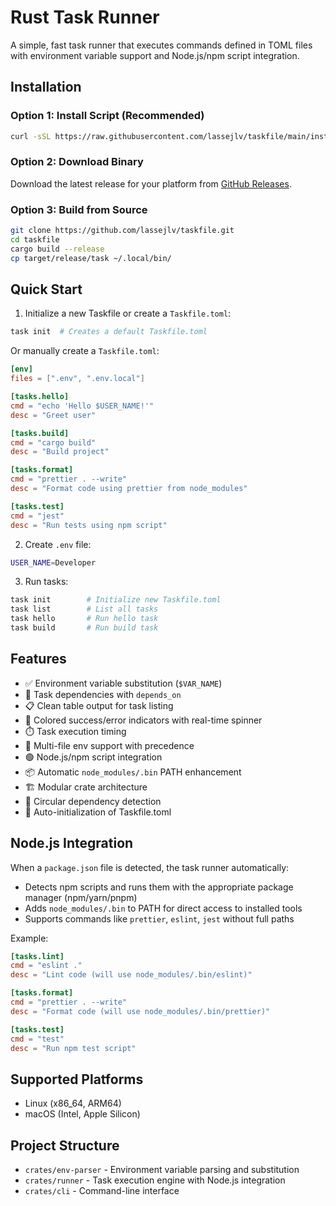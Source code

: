 # Rust Task Runner

A simple, fast task runner that executes commands defined in TOML files with environment variable support and Node.js/npm script integration.

## Installation

### Option 1: Install Script (Recommended)

```bash
curl -sSL https://raw.githubusercontent.com/lassejlv/taskfile/main/install.sh | bash
```

### Option 2: Download Binary

Download the latest release for your platform from [GitHub Releases](https://github.com/lassejlv/taskfile/releases).

### Option 3: Build from Source

```bash
git clone https://github.com/lassejlv/taskfile.git
cd taskfile
cargo build --release
cp target/release/task ~/.local/bin/
```

## Quick Start

1. Initialize a new Taskfile or create a `Taskfile.toml`:

```bash
task init  # Creates a default Taskfile.toml
```

Or manually create a `Taskfile.toml`:

```toml
[env]
files = [".env", ".env.local"]

[tasks.hello]
cmd = "echo 'Hello $USER_NAME!'"
desc = "Greet user"

[tasks.build]
cmd = "cargo build"
desc = "Build project"

[tasks.format]
cmd = "prettier . --write"
desc = "Format code using prettier from node_modules"

[tasks.test]
cmd = "jest"
desc = "Run tests using npm script"
```

2. Create `.env` file:

```bash
USER_NAME=Developer
```

3. Run tasks:

```bash
task init        # Initialize new Taskfile.toml
task list        # List all tasks
task hello       # Run hello task
task build       # Run build task
```

## Features

- ✅ Environment variable substitution (`$VAR_NAME`)
- 🔗 Task dependencies with `depends_on`
- 📋 Clean table output for task listing
- 🎨 Colored success/error indicators with real-time spinner
- ⏱️ Task execution timing
- 📁 Multi-file env support with precedence
- 🟢 Node.js/npm script integration
- 📦 Automatic `node_modules/.bin` PATH enhancement
- 🏗️ Modular crate architecture
- 🚫 Circular dependency detection
- 🚀 Auto-initialization of Taskfile.toml

## Node.js Integration

When a `package.json` file is detected, the task runner automatically:

- Detects npm scripts and runs them with the appropriate package manager (npm/yarn/pnpm)
- Adds `node_modules/.bin` to PATH for direct access to installed tools
- Supports commands like `prettier`, `eslint`, `jest` without full paths

Example:
```toml
[tasks.lint]
cmd = "eslint ."
desc = "Lint code (will use node_modules/.bin/eslint)"

[tasks.format]  
cmd = "prettier . --write"
desc = "Format code (will use node_modules/.bin/prettier)"

[tasks.test]
cmd = "test"
desc = "Run npm test script"
```

## Supported Platforms

- Linux (x86_64, ARM64)
- macOS (Intel, Apple Silicon)

## Project Structure

- `crates/env-parser` - Environment variable parsing and substitution
- `crates/runner` - Task execution engine with Node.js integration
- `crates/cli` - Command-line interface

